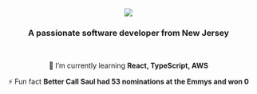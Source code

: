 

<h1 align="center">
    <img src="https://readme-typing-svg.herokuapp.com/?font=Righteous&size=35&center=true&vCenter=true&width=500&height=70&duration=4000&lines=Hi+There!+👋;+I'm+Daniel+Lobo!;" />
</h1>

<h3 align="center">A passionate software developer from New Jersey</h3>

<br/>

<div align="center">
 
 🌱 I’m currently learning **React, TypeScript, AWS**

⚡ Fun fact **Better Call Saul had 53 nominations at the Emmys and won 0**

 </div>

